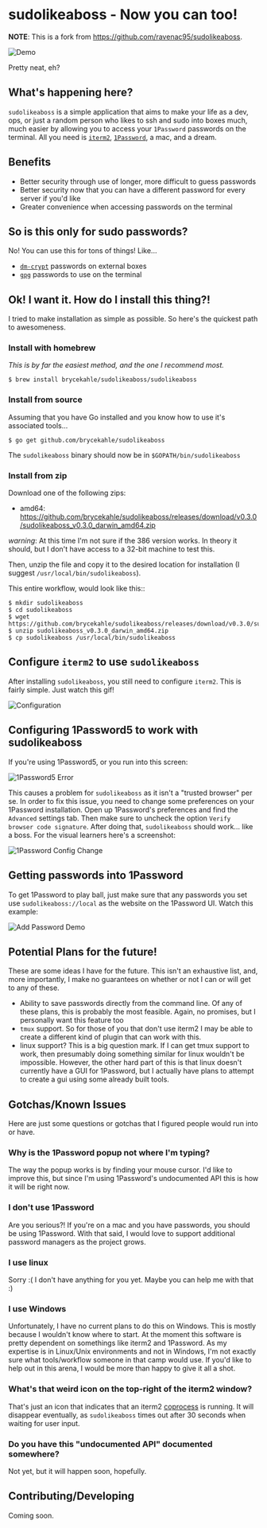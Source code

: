 # sudolikeaboss - Now you can too!

**NOTE**: This is a fork from https://github.com/ravenac95/sudolikeaboss.

![Demo](https://raw.githubusercontent.com/ravenac95/readme-images/master/sudolikeaboss/demo.gif)

Pretty neat, eh?

## What's happening here?

`sudolikeaboss` is a simple application that aims to make your life as a dev, ops, or just a random person who likes to ssh and sudo into boxes much, much easier by allowing you to access your `1Password` passwords on the terminal.
All you need is [`iterm2`](https://iterm2.com/), [`1Password`](https://agilebits.com/onepassword), a mac, and a dream.

## Benefits

- Better security through use of longer, more difficult to guess passwords
- Better security now that you can have a different password for every server if you'd like
- Greater convenience when accessing passwords on the terminal


## So is this only for sudo passwords?

No! You can use this for tons of things! Like...

- [`dm-crypt`](https://code.google.com/p/cryptsetup/wiki/DMCrypt) passwords on external boxes
- [`gpg`](https://www.gnupg.org/) passwords to use on the terminal

## Ok! I want it. How do I install this thing?!

I tried to make installation as simple as possible. So here's the quickest path to awesomeness.

### Install with homebrew

*This is by far the easiest method, and the one I recommend most.*

```
$ brew install brycekahle/sudolikeaboss/sudolikeaboss
```

### Install from source

Assuming that you have Go installed and you know how to use it's associated tools...

``` 
$ go get github.com/brycekahle/sudolikeaboss
```

The `sudolikeaboss` binary should now be in `$GOPATH/bin/sudolikeaboss`

### Install from zip

Download one of the following zips:

- amd64: https://github.com/brycekahle/sudolikeaboss/releases/download/v0.3.0/sudolikeaboss_v0.3.0_darwin_amd64.zip

*warning*: At this time I'm not sure if the 386 version works. In theory it should, but I don't have access to a 32-bit machine to test this.

Then, unzip the file and copy it to the desired location for installation (I suggest `/usr/local/bin/sudolikeaboss`).

This entire workflow, would look like this::

```
$ mkdir sudolikeaboss
$ cd sudolikeaboss
$ wget https://github.com/brycekahle/sudolikeaboss/releases/download/v0.3.0/sudolikeaboss_v0.3.0_darwin_amd64.zip
$ unzip sudolikeaboss_v0.3.0_darwin_amd64.zip
$ cp sudolikeaboss /usr/local/bin/sudolikeaboss
```

## Configure `iterm2` to use `sudolikeaboss`

After installing `sudolikeaboss`, you still need to configure `iterm2`. This is fairly simple. Just watch this gif!

![Configuration](https://raw.githubusercontent.com/ravenac95/readme-images/master/sudolikeaboss/configuration.gif)


## Configuring 1Password5 to work with sudolikeaboss

If you're using 1Password5, or you run into this screen:

![1Password5 Error](https://raw.githubusercontent.com/ravenac95/readme-images/master/sudolikeaboss/cannot-fill-item-error-popup.png)

This causes a problem for `sudolikeaboss` as it isn't a "trusted browser" per se. In order to fix this issue, you need to change some preferences on your 1Password installation. Open up 1Password's preferences and find the 
`Advanced` settings tab. Then make sure to uncheck the option 
`Verify browser code signature`. After doing that, `sudolikeaboss` 
should work... like a boss. For the visual learners here's a screenshot:

![1Password Config Change](https://cloud.githubusercontent.com/assets/889219/6270365/a69a0726-b816-11e4-9b96-558ddeb00378.png)

## Getting passwords into 1Password

To get 1Password to play ball, just make sure that any passwords you set use `sudolikeaboss://local` as the website on the 1Password UI. Watch this example:

![Add Password Demo](https://raw.githubusercontent.com/ravenac95/readme-images/master/sudolikeaboss/add-password.gif)

## Potential Plans for the future!

These are some ideas I have for the future. This isn't an exhaustive list, and, more importantly, I make no guarantees on whether or not I can or will get to any of these.

- Ability to save passwords directly from the command line. Of any of these plans, this is probably the most feasible. Again, no promises, but I personally want this feature too
- ``tmux`` support. So for those of you that don't use iterm2 I may be able to create a different kind of plugin that can work with this.
- linux support? This is a big question mark. If I can get tmux support to work, then presumably doing something similar for linux wouldn't be impossible. However, the other hard part of this is that linux doesn't currently have a GUI for 1Password, but I actually have plans to attempt to create a gui using some already built tools.

## Gotchas/Known Issues

Here are just some questions or gotchas that I figured people would run into or have.

### Why is the 1Password popup not where I'm typing?

The way the popup works is by finding your mouse cursor. I'd like to improve this, but since I'm using 1Password's undocumented API this is how it will be right now.

### I don't use 1Password

Are you serious?! If you're on a mac and you have passwords, you should be using 1Password. With that said, I would love to support additional password managers as the project grows. 

### I use linux

Sorry :( I don't have anything for you yet. Maybe you can help me with that :)

### I use Windows

Unfortunately, I have no current plans to do this on Windows. This is mostly because I wouldn't know where to start. At the moment this software is pretty dependent on somethings like iterm2 and 1Password. As my expertise is in Linux/Unix environments and not in Windows, I'm not exactly sure what tools/workflow someone in that camp would use. If you'd like to help out in this arena, I would be more than happy to give it all a shot.

### What's that weird icon on the top-right of the iterm2 window?

That's just an icon that indicates that an iterm2 [coprocess](https://iterm2.com/coprocesses.html#/section/home) is running. It
will disappear eventually, as `sudolikeaboss` times out after 30 seconds when waiting for user input.

### Do you have this "undocumented API" documented somewhere?

Not yet, but it will happen soon, hopefully.

## Contributing/Developing

Coming soon.
